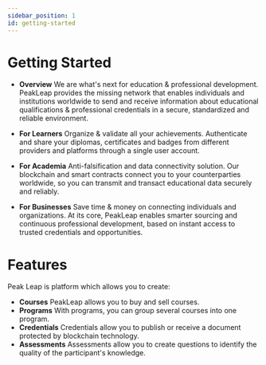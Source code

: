 ```yaml
---
sidebar_position: 1
id: getting-started
---
```


# Getting Started

 - **Overview**
We are what's next for education & professional development.
PeakLeap provides the missing network that enables individuals and institutions worldwide to send and receive information about educational qualifications & professional credentials in a secure, standardized and reliable environment.

 - **For Learners**
Organize & validate all your achievements.
Authenticate and share your diplomas, certificates and badges from different providers and platforms through a single user account.

 - **For Academia**
Anti-falsification and data connectivity solution.
Our blockchain and smart contracts connect you to your counterparties worldwide, so you can transmit and transact educational data securely and reliably.

 - **For Businesses**
Save time & money on connecting individuals and organizations.
At its core, PeakLeap enables smarter sourcing and continuous professional development, based on instant access to trusted credentials and opportunities.


# Features

Peak Leap is platform which allows you to create:
 - **Courses**
PeakLeap allows you to buy and sell courses.
 - **Programs**
With programs, you can group several courses into one program.
 - **Credentials**
Credentials allow you to publish or receive a document protected by blockchain technology.
 - **Assessments**
Assessments allow you to create questions to identify the quality of the participant's knowledge.